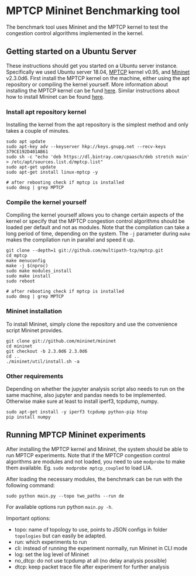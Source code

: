 # MPTCP Mininet Benchmarking tool
The benchmark tool uses Mininet and the MPTCP kernel to test the congestion control algorithms implemented in the kernel.

## Getting started on a Ubuntu Server

These instructions should get you started on a Ubuntu server instance.
Specifically we used Ubuntu server 18.04, [MPTCP](http://multipath-tcp.org/) kernel v0.95, and [Mininet](http://mininet.org/) v2.3.0d6.
First install the MPTCP kernel on the machine, either using the apt repository or compiling the kernel yourself.
More information about installing the MPTCP kernel can be fund [here](http://multipath-tcp.org/pmwiki.php/Users/HowToInstallMPTCP?).
Similar instructions about how to install Mininet can be found [here](http://mininet.org/download/).

### Install apt repository kernel
Installing the kernel from the apt repository is the simplest method and only takes a couple of minutes.
```
sudo apt update
sudo apt-key adv --keyserver hkp://keys.gnupg.net --recv-keys 379CE192D401AB61
sudo sh -c "echo 'deb https://dl.bintray.com/cpaasch/deb stretch main' > /etc/apt/sources.list.d/mptcp.list"
sudo apt-get update
sudo apt-get install linux-mptcp -y

# after rebooting check if mptcp is installed
sudo dmsg | grep MPTCP
```

### Compile the kernel yourself
Compiling the kernel yourself allows you to change certain aspects of the kernel or specify that the MPTCP congestion control algorithms should be loaded per default and not as modules.
Note that the compilation can take a long period of time, depending on the system.
The `-j` parameter during `make` makes the compilation run in parallel and speed it up.

```
git clone --depth=1 git://github.com/multipath-tcp/mptcp.git
cd mptcp
make menuconfig
make -j $(nproc)
sudo make modules_install
sudo make install
sudo reboot

# after rebooting check if mptcp is installed
sudo dmsg | grep MPTCP
```

### Mininet installation
To install Mininet, simply clone the repository and use the convenience script Mininet provides.

```
git clone git://github.com/mininet/mininet
cd mininet
git checkout -b 2.3.0d6 2.3.0d6
cd ..
./mininet/util/install.sh -a
```

### Other requirements
Depending on whether the jupyter analysis script also needs to run on the same machine, also jupyter and pandas needs to be implemented.
Otherwise make sure at least to install iperf3, tcpdump, numpy.

```
sudo apt-get install -y iperf3 tcpdump python-pip htop
pip install numpy
```

## Running MPTCP Mininet experiments
After installing the MPTCP kernel and Mininet, the system should be able to run MPTCP experiments.
Note that if the MPTCP congestion control algorithms are modules and not loaded, you need to use `modprobe` to make them available.
Eg. `sudo modprobe mptcp_coupled` to load LIA.

After loading the necessary modules, the benchmark can be run with the following command:

```
sudo python main.py --topo two_paths --run de
```
For available options run python `main.py -h`.

Important options:

- topo: name of topology to use, points to JSON configs in folder `topologies` but can easily be adapted.
- run: which experiments to run
- cli: instead of running the experiment normally, run Mininet in CLI mode
- log: set the log level of Mininet
- no_dtcp: do not use tcpdump at all (no delay analysis possible)
- dtcp: keep packet trace file after experiment for further analysis